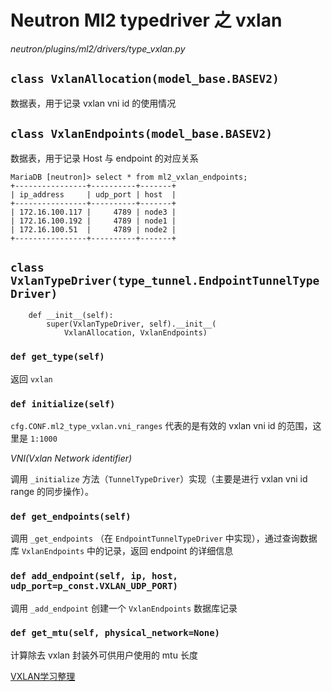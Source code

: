 # Neutron Ml2 typedriver 之 vxlan

*neutron/plugins/ml2/drivers/type_vxlan.py*

## `class VxlanAllocation(model_base.BASEV2)`

数据表，用于记录 vxlan vni id 的使用情况

## `class VxlanEndpoints(model_base.BASEV2)`

数据表，用于记录 Host 与 endpoint 的对应关系

```
MariaDB [neutron]> select * from ml2_vxlan_endpoints;
+----------------+----------+-------+
| ip_address     | udp_port | host  |
+----------------+----------+-------+
| 172.16.100.117 |     4789 | node3 |
| 172.16.100.192 |     4789 | node1 |
| 172.16.100.51  |     4789 | node2 |
+----------------+----------+-------+
```

## `class VxlanTypeDriver(type_tunnel.EndpointTunnelTypeDriver)`

```
    def __init__(self):
        super(VxlanTypeDriver, self).__init__(
            VxlanAllocation, VxlanEndpoints)
```

### `def get_type(self)`

返回 `vxlan`

### `def initialize(self)`

`cfg.CONF.ml2_type_vxlan.vni_ranges` 代表的是有效的 vxlan vni id 的范围，这里是 `1:1000`

*VNI(Vxlan Network identifier)*

调用 `_initialize` 方法（`TunnelTypeDriver`）实现（主要是进行 vxlan vni id range 的同步操作）。

### `def get_endpoints(self)`

调用 `_get_endpoints` （在 `EndpointTunnelTypeDriver` 中实现），通过查询数据库 `VxlanEndpoints` 中的记录，返回 endpoint 的详细信息

### `def add_endpoint(self, ip, host, udp_port=p_const.VXLAN_UDP_PORT)`

调用 `_add_endpoint` 创建一个 `VxlanEndpoints` 数据库记录

### `def get_mtu(self, physical_network=None)`

计算除去 vxlan 封装外可供用户使用的 mtu 长度

[VXLAN学习整理](http://www.aboutyun.com/thread-11189-1-1.html)